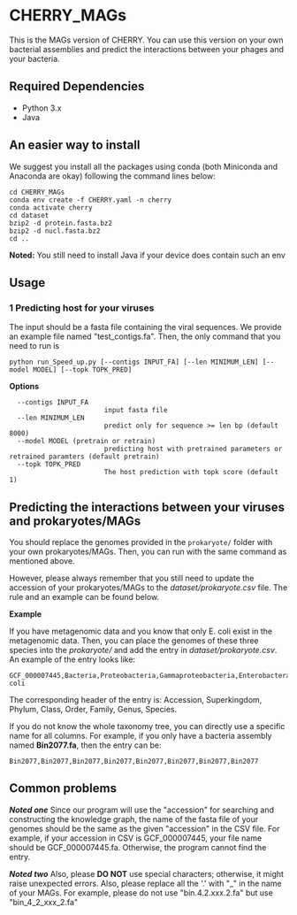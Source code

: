 # CHERRY_MAGs
This is the MAGs version of CHERRY. You can use this version on your own bacterial assemblies and predict the interactions between your phages and your bacteria.

## Required Dependencies

* Python 3.x
* Java

## An easier way to install

We suggest you install all the packages using conda (both Miniconda and Anaconda are okay) following the command lines below:

```
cd CHERRY_MAGs
conda env create -f CHERRY.yaml -n cherry
conda activate cherry
cd dataset
bzip2 -d protein.fasta.bz2
bzip2 -d nucl.fasta.bz2
cd ..
```

**Noted:** You still need to install Java if your device does contain such an env

## Usage
### 1 Predicting host for your viruses
The input should be a fasta file containing the viral sequences. We provide an example file named "test_contigs.fa". Then, the only command that you need to run is 

    python run_Speed_up.py [--contigs INPUT_FA] [--len MINIMUM_LEN] [--model MODEL] [--topk TOPK_PRED]
    
**Options**


      --contigs INPUT_FA
                            input fasta file
      --len MINIMUM_LEN
                            predict only for sequence >= len bp (default 8000)
      --model MODEL (pretrain or retrain)
                            predicting host with pretrained parameters or retrained paramters (default pretrain)
      --topk TOPK_PRED
                            The host prediction with topk score (default 1)

               
## Predicting the interactions between your viruses and prokaryotes/MAGs
You should replace the genomes provided in the `prokaryote/` folder with your own prokaryotes/MAGs. Then, you can run with the same command as mentioned above.

However, please always remember that you still need to update the accession of your prokaryotes/MAGs to the *dataset/prokaryote.csv* file. The rule and an example can be found below.

**Example**

If you have metagenomic data and you know that only E. coli exist in the metagenomic data. Then, you can place the genomes of these three species into the *prokaryote/* and add the entry in *dataset/prokaryote.csv*. An example of the entry looks like:

    GCF_000007445,Bacteria,Proteobacteria,Gammaproteobacteria,Enterobacterales,Enterobacteriaceae,Escherichia,Escherichia coli

The corresponding header of the entry is: Accession, Superkingdom, Phylum, Class, Order, Family, Genus, Species. 

If you do not know the whole taxonomy tree, you can directly use a specific name for all columns. For example, if you only have a bacteria assembly named **Bin2077.fa**, then the entry can be:

    Bin2077,Bin2077,Bin2077,Bin2077,Bin2077,Bin2077,Bin2077,Bin2077

    
## Common problems
***Noted one*** Since our program will use the "accession" for searching and constructing the knowledge graph, the name of the fasta file of your genomes should be the same as the given "accession" in the CSV file. For example, if your accession in CSV is GCF_000007445, your file name should be GCF_000007445.fa. Otherwise, the program cannot find the entry. 

***Noted two*** Also, please **DO NOT** use special characters; otherwise, it might raise unexpected errors. Also, please replace all the '.' with "_" in the name of your MAGs. For example, please do not use "bin.4.2.xxx.2.fa" but use "bin_4_2_xxx_2.fa"


